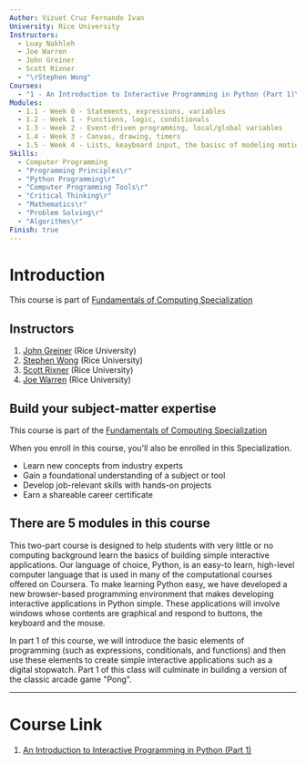 ```yaml
---
Author: Vizuet Cruz Fernando Ivan
University: Rice University
Instructors:
  - Luay Nakhleh
  - Joe Warren
  - John Greiner
  - Scott Rixner
  - "\rStephen Wong"
Courses:
  - "1 - An Introduction to Interactive Programming in Python (Part 1)\r"
Modules:
  - 1.1 - Week 0 - Statements, expressions, variables
  - 1.2 - Week 1 - Functions, logic, conditionals
  - 1.3 - Week 2 - Event-driven programming, local/global variables
  - 1.4 - Week 3 - Canvas, drawing, timers
  - 1.5 - Week 4 - Lists, keayboard input, the basisc of modeling motion
Skills:
  - Computer Programming
  - "Programming Principles\r"
  - "Python Programming\r"
  - "Computer Programming Tools\r"
  - "Critical Thinking\r"
  - "Mathematics\r"
  - "Problem Solving\r"
  - "Algorithms\r"
Finish: true
---
```

# Introduction

This course is part of [Fundamentals of Computing Specialization](https://www.coursera.org/specializations/computer-fundamentals)
## Instructors

1. [John Greiner](https://www.coursera.org/instructor/~530929) (Rice University)
2. [Stephen Wong](https://www.coursera.org/instructor/stephenwong) (Rice University)
3. [Scott Rixner](https://www.coursera.org/instructor/~726142) (Rice University)
4. [Joe Warren](https://www.coursera.org/instructor/~527518) (Rice University)
## Build your subject-matter expertise

This course is part of the [Fundamentals of Computing Specialization](https://www.coursera.org/programs/universidad-autonoma-metropolitana-on-coursera-oo8cr/specializations/computer-fundamentals)

When you enroll in this course, you'll also be enrolled in this Specialization.

- Learn new concepts from industry experts
- Gain a foundational understanding of a subject or tool
- Develop job-relevant skills with hands-on projects
- Earn a shareable career certificate
## There are 5 modules in this course

This two-part course is designed to help students with very little or no computing background learn the basics of building simple interactive applications. Our language of choice, Python, is an easy-to learn, high-level computer language that is used in many of the computational courses offered on Coursera. To make learning Python easy, we have developed a new browser-based programming environment that makes developing interactive applications in Python simple. These applications will involve windows whose contents are graphical and respond to buttons, the keyboard and the mouse.

In part 1 of this course, we will introduce the basic elements of programming (such as expressions, conditionals, and functions) and then use these elements to create simple interactive applications such as a digital stopwatch. Part 1 of this class will culminate in building a version of the classic arcade game "Pong".

---
# Course Link 

1. [An Introduction to Interactive Programming in Python (Part 1)](https://www.coursera.org/programs/universidad-autonoma-metropolitana-on-coursera-oo8cr/learn/interactive-python-1)